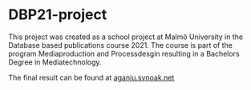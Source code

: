 # DBP21-project

This project was created as a school project at Malmö University in the Database based publications course 2021. 
The course is part of the program Mediaproduction and Processdesgin resulting in a Bachelors Degree in Mediatechnology.

The final result can be found at [aganju.svnoak.net](aganju.svnoak.net)
